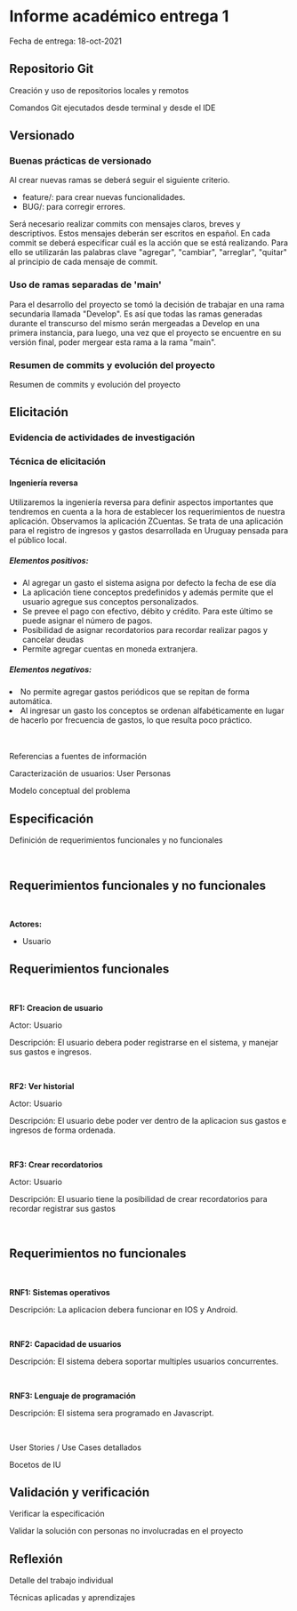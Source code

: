 # Informe académico entrega 1
Fecha de entrega: 18-oct-2021

## Repositorio Git

Creación y uso de repositorios locales y remotos

Comandos Git ejecutados desde terminal y desde el IDE

## Versionado

### Buenas prácticas de versionado

Al crear nuevas ramas se deberá seguir el siguiente criterio. 

 <ul><li>feature/<nombre>: para crear nuevas funcionalidades.</li><li>BUG/<nombre>: para corregir errores.</li></ul>

Será necesario realizar commits con mensajes claros, breves y descriptivos. Estos mensajes deberán ser escritos en español. En cada commit se deberá especificar cuál es la acción que se está realizando. Para ello se utilizarán las palabras clave "agregar", "cambiar", "arreglar", "quitar" al principio de cada mensaje de commit.

### Uso de ramas separadas de 'main'

Para el desarrollo del proyecto se tomó la decisión de trabajar en una rama secundaria llamada "Develop". Es así que todas las ramas generadas durante el transcurso del mismo serán mergeadas a Develop en una primera instancia, para luego, una vez que el proyecto se encuentre en su versión final, poder mergear esta rama a la rama "main".

### Resumen de commits y evolución del proyecto

Resumen de commits y evolución del proyecto

## Elicitación

### Evidencia de actividades de investigación

### Técnica de elicitación
#### Ingeniería reversa

Utilizaremos la ingeniería reversa para definir aspectos importantes que tendremos en cuenta a la hora de establecer los requerimientos de nuestra aplicación. Observamos la aplicación ZCuentas. Se trata de una aplicación para el registro de ingresos y gastos desarrollada en Uruguay pensada para el público local.

##### Elementos positivos:
<ul><li>Al agregar un gasto el sistema asigna por defecto la fecha de ese día <li>La aplicación tiene conceptos predefinidos y además permite que el usuario agregue sus conceptos personalizados.<li>Se prevee el pago con efectivo, débito y crédito. Para este último se puede asignar el número de pagos.<li>Posibilidad de asignar recordatorios para recordar realizar pagos y cancelar deudas<li>Permite agregar cuentas en moneda extranjera.</ul>
	
##### Elementos negativos:

<li>No permite agregar gastos periódicos que se repitan de forma automática.
<li>Al ingresar un gasto los conceptos se ordenan alfabéticamente en lugar de hacerlo por frecuencia de gastos, lo que resulta poco práctico.</li>

<br>
<br>


Referencias a fuentes de información

Caracterización de usuarios: User Personas

Modelo conceptual del problema

## Especificación

Definición de requerimientos funcionales y no funcionales

<br>


## Requerimientos funcionales y no funcionales

<br>

**Actores:**

* Usuario



## Requerimientos funcionales

<br>

**RF1: Creacion de usuario**

Actor: Usuario

Descripción: El usuario debera poder registrarse en el sistema, y manejar sus gastos e ingresos.

<br>

**RF2: Ver historial**

Actor: Usuario

Descripción: El usuario debe poder ver dentro de la aplicacion sus gastos e ingresos de forma ordenada.

<br>

**RF3: Crear recordatorios**

Actor: Usuario

Descripción: El usuario tiene la posibilidad de crear recordatorios para recordar registrar sus gastos

<br>

## Requerimientos no funcionales

<br>


**RNF1: Sistemas operativos**

Descripción: La aplicacion debera funcionar en IOS y Android.

<br>

**RNF2: Capacidad de usuarios**

Descripción: El sistema debera soportar multiples usuarios concurrentes.

<br>

**RNF3: Lenguaje de programación**

Descripción: El sistema sera programado en Javascript.

<br>

User Stories / Use Cases detallados

Bocetos de IU

## Validación y verificación

Verificar la especificación

Validar la solución con personas no involucradas en el proyecto

## Reflexión

Detalle del trabajo individual

Técnicas aplicadas y aprendizajes




